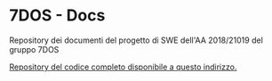 # 7DOS - Docs
Repository dei documenti del progetto di SWE dell'AA 2018/21019 del gruppo 7DOS

[Repository del codice completo disponibile a questo indirizzo.](https://github.com/ScrappyCocco/7DOS-Plugin)
